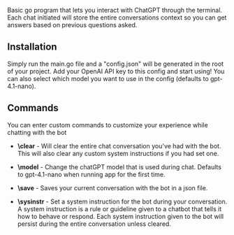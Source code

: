 Basic go program that lets you interact with ChatGPT through the terminal. Each chat initiated will store the entire conversations context so you can get answers based on previous questions asked.

## Installation

Simply run the main.go file and a "config.json" will be generated in the root of your project. Add your OpenAI API key to this config and start using! You can also select which model you want to use in the config (defaults to gpt-4.1-nano).

## Commands

You can enter custom commands to customize your experience while chatting with the bot

- **\clear** - Will clear the entire chat conversation you've had with the bot. This will also clear any custom system instructions if you had set one.

- **\model** - Change the chatGPT model that is used during chat. Defaults to gpt-4.1-nano when running app for the first time.

- **\save** - Saves your current conversation with the bot in a json file.

- **\sysinstr** - Set a system instruction for the bot during your conversation. A system instruction is a rule or guideline given to a chatbot that tells it how to behave or respond. Each system instruction given to the bot will persist during the entire conversation unless cleared.

